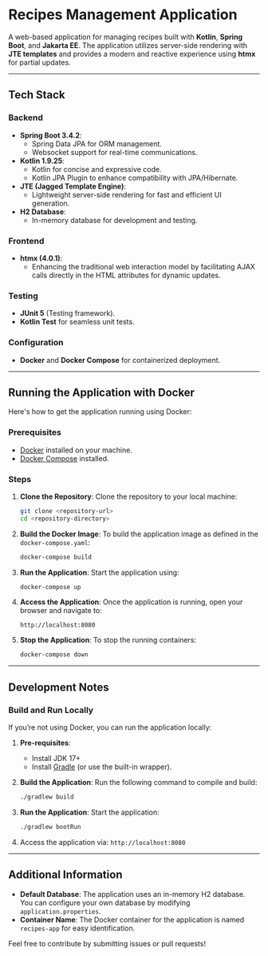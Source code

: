 # Recipes Management Application

A web-based application for managing recipes built with **Kotlin**, **Spring Boot**, and **Jakarta EE**. The application utilizes server-side rendering with **JTE templates** and provides a modern and reactive experience using **htmx** for partial updates.

---

## Tech Stack

### Backend
- **Spring Boot 3.4.2**:
    - Spring Data JPA for ORM management.
    - Websocket support for real-time communications.
- **Kotlin 1.9.25**:
    - Kotlin for concise and expressive code.
    - Kotlin JPA Plugin to enhance compatibility with JPA/Hibernate.
- **JTE (Jagged Template Engine)**:
    - Lightweight server-side rendering for fast and efficient UI generation.
- **H2 Database**:
    - In-memory database for development and testing.

### Frontend
- **htmx (4.0.1)**:
    - Enhancing the traditional web interaction model by facilitating AJAX calls directly in the HTML attributes for dynamic updates.

### Testing
- **JUnit 5** (Testing framework).
- **Kotlin Test** for seamless unit tests.

### Configuration
- **Docker** and **Docker Compose** for containerized deployment.

---

## Running the Application with Docker

Here's how to get the application running using Docker:

### Prerequisites
- [Docker](https://www.docker.com/products/docker-desktop) installed on your machine.
- [Docker Compose](https://docs.docker.com/compose/install/) installed.

### Steps
1. **Clone the Repository**:
   Clone the repository to your local machine:
   ```bash
   git clone <repository-url>
   cd <repository-directory>
   ```

2. **Build the Docker Image**:
   To build the application image as defined in the `docker-compose.yaml`:
   ```bash
   docker-compose build
   ```

3. **Run the Application**:
   Start the application using:
   ```bash
   docker-compose up
   ```

4. **Access the Application**:
   Once the application is running, open your browser and navigate to:
   ```
   http://localhost:8080
   ```

5. **Stop the Application**:
   To stop the running containers:
   ```bash
   docker-compose down
   ```

---

## Development Notes
### Build and Run Locally
If you’re not using Docker, you can run the application locally:
1. **Pre-requisites**:
    - Install JDK 17+
    - Install [Gradle](https://gradle.org) (or use the built-in wrapper).

2. **Build the Application**:
   Run the following command to compile and build:
   ```bash
   ./gradlew build
   ```

3. **Run the Application**:
   Start the application:
   ```bash
   ./gradlew bootRun
   ```

4. Access the application via: `http://localhost:8080`

---

## Additional Information

- **Default Database**: The application uses an in-memory H2 database. You can configure your own database by modifying `application.properties`.
- **Container Name**: The Docker container for the application is named `recipes-app` for easy identification.

Feel free to contribute by submitting issues or pull requests!